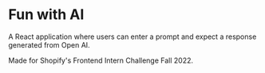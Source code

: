 # Fun with AI

A React application where users can enter a prompt and expect a response generated from Open AI.

Made for Shopify's Frontend Intern Challenge Fall 2022.
